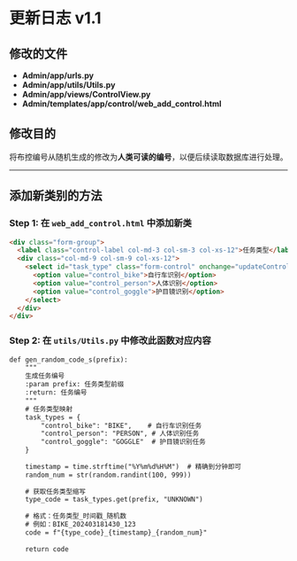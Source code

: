 <!-- modified:   Admin/app/urls.py
modified:   Admin/app/utils/Utils.py
modified:   Admin/app/views/ControlView.py
modified:   Admin/templates/app/control/web_add_control.html

将布控编号从随机生成的修改为人类可读的编号，方便后续读取数据库进行处理


添加新类别的方法：
	在web_add_control.html中添加新类：
                    <div class="form-group">
                      <label class="control-label col-md-3 col-sm-3 col-xs-12">任务类型</label>
                      <div class="col-md-9 col-sm-9 col-xs-12">
                          <select id="task_type" class="form-control" onchange="updateControlCode()">
                              <option value="control_bike">自行车识别</option>
                              <option value="control_person">人体识别</option>
                              <option value="control_goggle">护目镜识别</option>
                          </select>
                      </div>
                    </div>



	然后在utils/Utils.py中修改此函数对应内容：
        def gen_random_code_s(prefix):
            """
            生成任务编号
            :param prefix: 任务类型前缀
            :return: 任务编号
            """
            # 任务类型映射
            task_types = {
                "control_bike": "BIKE",    # 自行车识别任务
                "control_person": "PERSON", # 人体识别任务
                "control_goggle": "GOGGLE"  # 护目镜识别任务
            }
            
            timestamp = time.strftime("%Y%m%d%H%M")  # 精确到分钟即可
            random_num = str(random.randint(100, 999))
            
            # 获取任务类型缩写
            type_code = task_types.get(prefix, "UNKNOWN")
            
            # 格式：任务类型_时间戳_随机数
            # 例如：BIKE_202403181430_123
            code = f"{type_code}_{timestamp}_{random_num}"
            
            return code -->

# 更新日志 v1.1

## 修改的文件
- **Admin/app/urls.py**
- **Admin/app/utils/Utils.py**
- **Admin/app/views/ControlView.py**
- **Admin/templates/app/control/web_add_control.html**

## 修改目的
将布控编号从随机生成的修改为**人类可读的编号**，以便后续读取数据库进行处理。

---

## 添加新类别的方法

### Step 1: 在 `web_add_control.html` 中添加新类
```html
<div class="form-group">
  <label class="control-label col-md-3 col-sm-3 col-xs-12">任务类型</label>
  <div class="col-md-9 col-sm-9 col-xs-12">
    <select id="task_type" class="form-control" onchange="updateControlCode()">
      <option value="control_bike">自行车识别</option>
      <option value="control_person">人体识别</option>
      <option value="control_goggle">护目镜识别</option>
    </select>
  </div>
</div>
```
### Step 2: 在 `utils/Utils.py` 中修改此函数对应内容
```html
def gen_random_code_s(prefix):
    """
    生成任务编号
    :param prefix: 任务类型前缀
    :return: 任务编号
    """
    # 任务类型映射
    task_types = {
        "control_bike": "BIKE",    # 自行车识别任务
        "control_person": "PERSON", # 人体识别任务
        "control_goggle": "GOGGLE"  # 护目镜识别任务
    }
    
    timestamp = time.strftime("%Y%m%d%H%M")  # 精确到分钟即可
    random_num = str(random.randint(100, 999))
    
    # 获取任务类型缩写
    type_code = task_types.get(prefix, "UNKNOWN")
    
    # 格式：任务类型_时间戳_随机数
    # 例如：BIKE_202403181430_123
    code = f"{type_code}_{timestamp}_{random_num}"
    
    return code
```